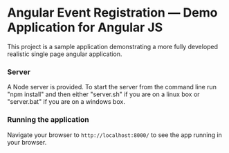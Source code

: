 # Angular Event Registration — Demo Application for Angular JS

This project is a sample application demonstrating a more fully developed realistic single page
angular application.

### Server

A Node server is provided. To start the server from the command line run "npm install" and then either "server.sh" if you are on a linux box or "server.bat" if you are on a windows box.

### Running the application

Navigate your browser to `http://localhost:8000/` to see the app running in your browser. 
